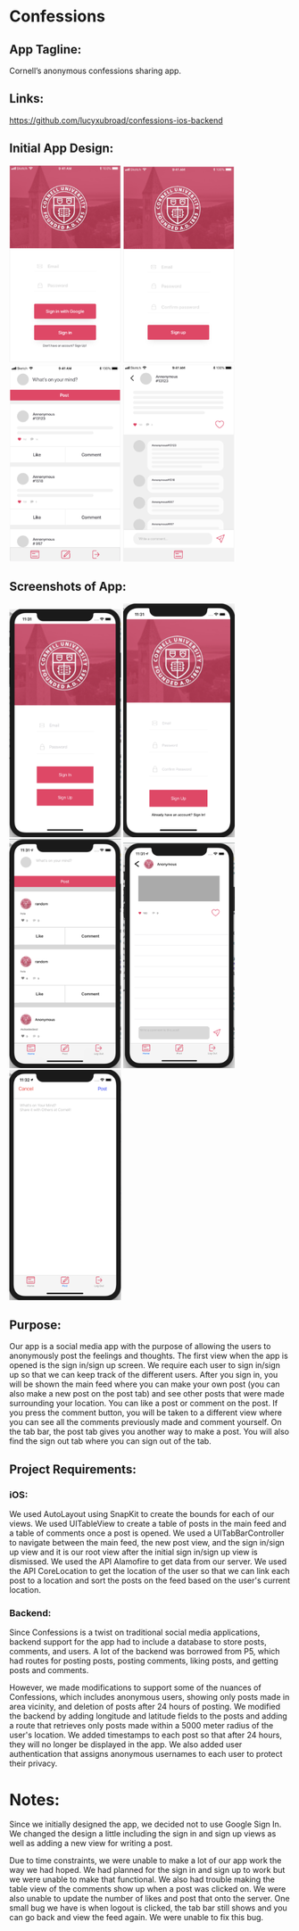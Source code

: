 # Confessions

## App Tagline: 
Cornell’s anonymous confessions sharing app.

## Links: 
https://github.com/lucyxubroad/confessions-ios-backend

## Initial App Design:
<img src="Screenshots%20of%20Design/signin.png" width="200">
<img src="Screenshots%20of%20Design/signup.png" width="200">
<img src="Screenshots%20of%20Design/mainfeed.png" width="200">
<img src="Screenshots%20of%20Design/detailedpostview.png" width="200">

## Screenshots of App: 
<img src="AppScreenshots/signin.png" width="200">
<img src="AppScreenshots/signup.png" width="200">
<img src="AppScreenshots/mainfeed.png" width="200">
<img src="AppScreenshots/commentfeed.png" width="200">
<img src="AppScreenshots/newpost.png" width="200">

## Purpose: 
Our app is a social media app with the purpose of allowing the users to anonymously post the feelings and thoughts. The first view when the app is opened is the sign in/sign up screen. We require each user to sign in/sign up so that we can keep track of the different users. After you sign in, you will be shown the main feed where you can make your own post (you can also make a new post on the post tab) and see other posts that were made surrounding your location. You can like a post or comment on the post. If you press the comment button, you will be taken to a different view where you can see all the comments previously made and comment yourself. On the tab bar, the post tab gives you another way to make a post. You will also find the sign out tab where you can sign out of the tab.

## Project Requirements: 
### iOS: 
We used AutoLayout using SnapKit to create the bounds for each of our views. We used UITableView to create a table of posts in the main feed and a table of comments once a post is opened. We used a UITabBarController to navigate between the main feed, the new post view, and the sign in/sign up view and it is our root view after the initial sign in/sign up view is dismissed. We used the API Alamofire to get data from our server. We used the API CoreLocation to get the location of the user so that we can link each post to a location and sort the posts on the feed based on the user's current location.
### Backend:
Since Confessions is a twist on traditional social media applications, backend support for the app had to include a database to store posts, comments, and users. A lot of the backend was borrowed from P5, which had routes for posting posts, posting comments, liking posts, and getting posts and comments.

However, we made modifications to support some of the nuances of Confessions, which includes anonymous users, showing only posts made in area vicinity, and deletion of posts after 24 hours of posting. We modified the backend by adding longitude and latitude fields to the posts and adding a route that retrieves only posts made within a 5000 meter radius of the user's location. We added timestamps to each post so that after 24 hours, they will no longer be displayed in the app. We also added user authentication that assigns anonymous usernames to each user to protect their privacy.
# Notes:
Since we initially designed the app, we decided not to use Google Sign In. We changed the design a little including the sign in and sign up views as well as adding a new view for writing a post. 

Due to time constraints, we were unable to make a lot of our app work the way we had hoped. We had planned for the sign in and sign up to work but we were unable to make that functional. We also had trouble making the table view of the comments show up when a post was clicked on. We were also unable to update the number of likes and post that onto the server. One small bug we have is when logout is clicked, the tab bar still shows and you can go back and view the feed again. We were unable to fix this bug.
